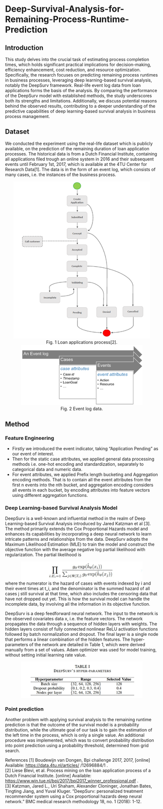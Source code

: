 # Deep-Survival-Analysis-for-Remaining-Process-Runtime-Prediction

## Introduction
This study delves into the crucial task of estimating process completion times, which holds significant practical implications for decision-making, efficiency enhancement, cost reduction, and resource optimization. Specifically, the research focuses on predicting remaining process runtimes in business processes, leveraging deep learning-based survival analysis, notably the DeepSurv framework. Real-life event log data from loan applications forms the basis of the analysis. By comparing the performance of the DeepSurv model with established methods, the study underscores both its strengths and limitations. Additionally, we discuss potential reasons behind the observed results, contributing to a deeper understanding of the predictive capabilities of deep learning-based survival analysis in business process management.

## Dataset
We conducted the experiment using the real-life dataset which is publicly available, on the prediction of the remaining duration of loan application processes. The historical data is from a Dutch Financial Institute, containing all applications filed trough an online system in 2016 and their subsequent events until February 1st, 2017, which is available at the 4TU Center for Research Data[1]. The data is in the form of an event log, which consists of many cases, i.e. the instances of the business process. 
<div align=center>
<img width='450' src='https://github.com/Shu-Shine/Deep-Survival-Analysis-for-Remaining-Process-Runtime-Prediction/blob/main/images/Loan_applications_process.png'/>  
<div>Fig. 1 Loan applications process[2].</div>
<img width='400' src='https://github.com/Shu-Shine/Deep-Survival-Analysis-for-Remaining-Process-Runtime-Prediction/blob/main/images/event_log.png'/> 
<div>Fig. 2 Event log data.</div>
</div>

## Method
### Feature Engineering
* Firstly we introduced the event indicator, taking “Application Pending” as our event of interest.
* Then for the static case attributes, we applied general data processing methods i.e. one-hot encoding and standardization, separately to categorical data and numeric data.
* For event attributes, we applied Prefix length bucketing and Aggregation encoding methods. That is to contain all the event attributes from the first n events into
the nth bucket, and aggregation encoding considers all events in each bucket, by encoding attributes into feature vectors using different aggregation functions. 

### Deep Learning-based Survival Analysis Model
DeepSurv is a well-known and influential method in the realm of Deep Learning-based Survival Analysis introduced by Jared Katzman et al [3]. The method primarily extends the Cox Proportional Hazards model and enhances its capabilities by incorporating a deep neural network to learn intricate patterns and relationships from the data. DeepSurv adopts the Maximum Likelihood Estimation (MLE) to train the model and construct the objective function with the average negative log partial likelihood with regularization. The partial likelihood is
<div align=center> 
<img width='400' src='https://github.com/Shu-Shine/Deep-Survival-Analysis-for-Remaining-Process-Runtime-Prediction/blob/main/images/equation1.jpg'/>            
</div>
where the numerator is the hazard of cases with events indexed by i and their event times at t_i, and the denominator is the summed hazard of all cases j still survival at that time, which also includes the censoring data that have not dropped out yet. This is how the survival model can handle the incomplete data, by involving all the information in its objective function.  

DeepSurv is a deep feedforward neural network. The input to the network is the observed covariates data x, i.e. the feature vectors. The network propagates the data through a sequence of hidden layers with weights. The hidden layers consist of fully connected nonlinear ReLU activation functions followed by batch normalization and dropout. The final layer is a single node that performs a linear combination of the hidden features. The hyper-parameters of the network are detailed in Table 1, which were derived manually from a set of values. Adam optimizer was used for model training, without setting initial learning rate value.
<div align=center> 
<img width='400' src='https://github.com/Shu-Shine/Deep-Survival-Analysis-for-Remaining-Process-Runtime-Prediction/blob/main/images/Table1.jpg'/>            
</div>

### Point prediction
Another problem with applying survival analysis to the remaining runtime prediction is that the outcome of the survival model is a probability distribution, while the ultimate goal of our task is to gain the estimation of the left time in the process, which is only a single value. An additional procedure was implemented, which was to convert probability distribution into point prediction using a probability threshold, determined from grid search.

References
[1] Boudewijn van Dongen, Bpi challenge 2017, 2017, [online] Available: https://data.4tu.nl/articles/ /12696884/1 .  
[2] Liese Blevi, et al. Process mining on the loan application process of a Dutch Financial Institute. [online] Available: https://www.win.tue.nl/bpi/2017/bpi2017_winner_professional.pdf .  
[3] Katzman, Jared L., Uri Shaham, Alexander Cloninger, Jonathan Bates, Tingting Jiang, and Yuval Kluger. ”DeepSurv: personalized treatment recommender system using a Cox proportional hazards deep neural network.” BMC medical research methodology 18, no. 1 (2018): 1-12.  



